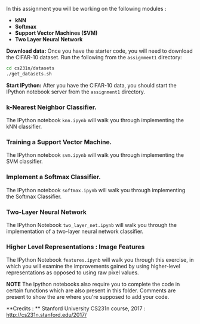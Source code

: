 In this assignment you will be working on the following modules : 

- **kNN** 
- **Softmax**
- **Support Vector Machines (SVM)**
- **Two Layer Neural Network**


**Download data:**
Once you have the starter code, you will need to download the CIFAR-10 dataset.
Run the following from the `assignment1` directory:

```bash
cd cs231n/datasets
./get_datasets.sh
```

**Start IPython:**
After you have the CIFAR-10 data, you should start the IPython notebook server
from the `assignment1` directory. 
 
### k-Nearest Neighbor Classifier. 
The IPython notebook `knn.ipynb` will walk you through implementing the kNN classifier.

### Training a Support Vector Machine.
The IPython notebook `svm.ipynb` will walk you through implementing the SVM classifier.

### Implement a Softmax Classifier.
The IPython notebook `softmax.ipynb` will walk you through implementing the Softmax Classifier.

### Two-Layer Neural Network
The IPython Notebook `two_layer_net.ipynb` will walk you through the  implementation of a two-layer neural network classifier.

### Higher Level Representations : Image Features
The IPython Notebook `features.ipynb` will walk you through this exercise, in which you will examine the improvements gained by using higher-level representations as opposed to using raw pixel values.

**NOTE**
The Ipython notebooks also require you to complete the code in certain functions which are also present in this folder. Comments are present to show the are where you're supposed to add your code. 

**Credits : **
Stanford University CS231n course, 2017 : http://cs231n.stanford.edu/2017/
